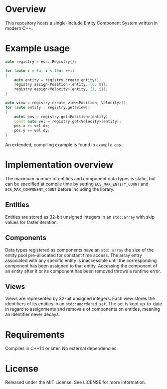 # Overview
This repository hosts a single-include Entity Component System written in modern C++.

# Example usage
```c++
auto registry = ecs::Registry{};

for (auto i = 0u; i < 10u; ++i)
{
    auto entity = registry.create_entity();
    registry.assign<Position>(entity, {0, 0});
    registry.assign<Velocity>(entity, {1, i});
}

auto view = registry.create_view<Position, Velocity>();
for (auto entity : registry.get(view))
{
    auto& pos = registry.get<Position>(entity);
    const auto vel = registry.get<Velocity>(entity);
    pos.x += vel.dx;
    pos.y += vel.dy;
}
```
An extended, compiling example is found in ```example.cpp```.

# Implementation overview
The maximum number of entities and component data types is static, but can be specified at compile time by setting ```ECS_MAX_ENTITY_COUNT``` and ```ECS_MAX_COMPONENT_COUNT``` before including the library.
## Entities
Entities are stored as 32-bit unsigned integers in an ```std::array``` with skip values for faster iteration.

## Components
Data types registered as components have an ```std::array``` the size of the entity pool pre-allocated for constant time access. The array entry associated with any specific entity is inaccessible until the corresponding component has been assigned to that entity. Accessing the component of an entity after it or its component has been removed throws a runtime error.

## Views
Views are represented by 32-bit unsigned integers. Each view stores the identifiers of its entities in an ```std::unordered_set```. The set is kept up-to-date in regard to assignments and removals of components on entities, meaning an identifier never decays.

# Requirements
Compiles in C++14 or later. No external dependencies.

# License
Released under the MIT License. See LICENSE for more information.
